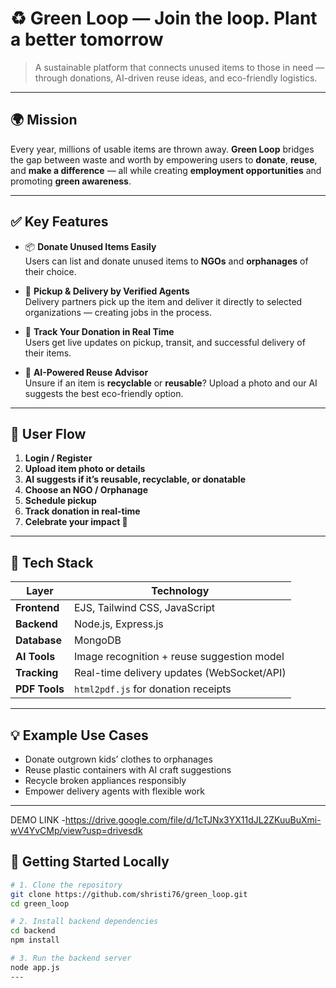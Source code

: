 # ♻️ Green Loop — Join the loop. Plant a better tomorrow

> A sustainable platform that connects unused items to those in need — through donations, AI-driven reuse ideas, and eco-friendly logistics.

---

## 🌍 Mission

Every year, millions of usable items are thrown away. **Green Loop** bridges the gap between waste and worth by empowering users to **donate**, **reuse**, and **make a difference** — all while creating **employment opportunities** and promoting **green awareness**.

---

## ✅ Key Features

- 📦 **Donate Unused Items Easily**  
  Users can list and donate unused items to **NGOs** and **orphanages** of their choice.

- 🚚 **Pickup & Delivery by Verified Agents**  
  Delivery partners pick up the item and deliver it directly to selected organizations — creating jobs in the process.

- 🔄 **Track Your Donation in Real Time**  
  Users get live updates on pickup, transit, and successful delivery of their items.

- 📸 **AI-Powered Reuse Advisor**  
  Unsure if an item is **recyclable** or **reusable**? Upload a photo and our AI suggests the best eco-friendly option.

---

## 🌱 User Flow

1. **Login / Register**
2. **Upload item photo or details**
3. **AI suggests if it’s reusable, recyclable, or donatable**
4. **Choose an NGO / Orphanage**
5. **Schedule pickup**
6. **Track donation in real-time**
7. **Celebrate your impact 🎉**

---

## 🤖 Tech Stack

| Layer        | Technology                                |
|--------------|--------------------------------------------|
| **Frontend** | EJS, Tailwind CSS, JavaScript             |
| **Backend**  | Node.js, Express.js                        |
| **Database** | MongoDB                                    |
| **AI Tools** | Image recognition + reuse suggestion model |
| **Tracking** | Real-time delivery updates (WebSocket/API) |
| **PDF Tools**| `html2pdf.js` for donation receipts         |

---

## 💡 Example Use Cases

- Donate outgrown kids’ clothes to orphanages  
- Reuse plastic containers with AI craft suggestions  
- Recycle broken appliances responsibly  
- Empower delivery agents with flexible work

---
DEMO LINK -https://drive.google.com/file/d/1cTJNx3YX11dJL2ZKuuBuXmi-wV4YvCMp/view?usp=drivesdk
## 🚀 Getting Started Locally

```bash
# 1. Clone the repository
git clone https://github.com/shristi76/green_loop.git
cd green_loop

# 2. Install backend dependencies
cd backend
npm install

# 3. Run the backend server
node app.js
---


